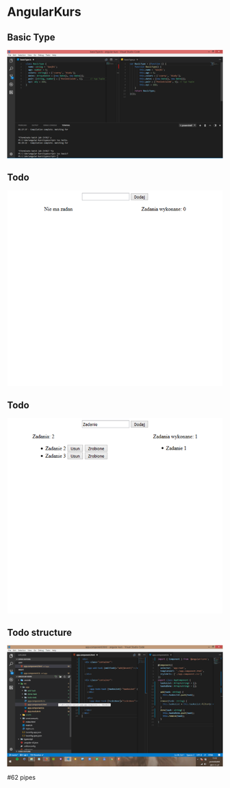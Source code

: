 # AngularKurs

## Basic Type

![Basic Type](/src/assets/img/basicType.png?raw=true "Basic Type")
## Todo
![Todo](/src/assets/img/1.png?raw=true "1")
## Todo
![Todo2](/src/assets/img/2.png?raw=true "2")
## Todo structure
![Todo structure](/src/assets/img/3.png?raw=true "Todo structure")

#62 pipes
